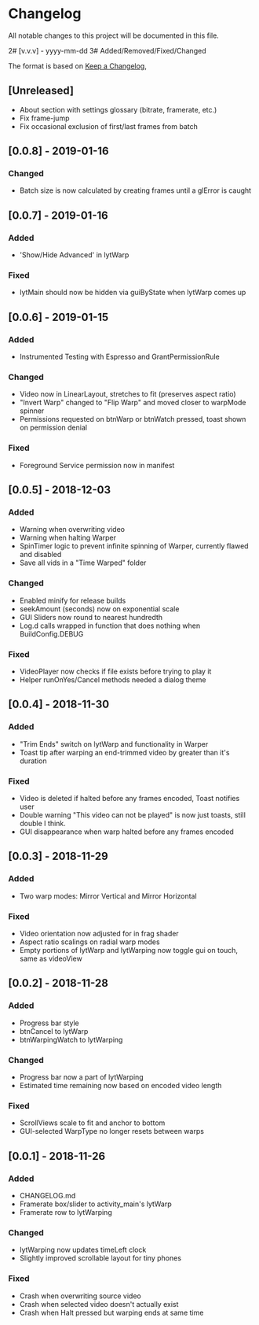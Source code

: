 # Changelog
All notable changes to this project will be documented in this file.

2# [v.v.v] - yyyy-mm-dd
3# Added/Removed/Fixed/Changed

The format is based on [Keep a Changelog](https://keepachangelog.com/en/1.0.0/),

## [Unreleased]
- About section with settings glossary (bitrate, framerate, etc.)
- Fix frame-jump
- Fix occasional exclusion of first/last frames from batch

## [0.0.8] - 2019-01-16
### Changed
- Batch size is now calculated by creating frames until a glError is caught

## [0.0.7] - 2019-01-16
### Added
- 'Show/Hide Advanced' in lytWarp

### Fixed
- lytMain should now be hidden via guiByState when lytWarp comes up

## [0.0.6] - 2019-01-15
### Added
- Instrumented Testing with Espresso and GrantPermissionRule

### Changed
- Video now in LinearLayout, stretches to fit (preserves aspect ratio)
- "Invert Warp" changed to "Flip Warp" and moved closer to warpMode spinner
- Permissions requested on btnWarp or btnWatch pressed, toast shown on permission denial

### Fixed
- Foreground Service permission now in manifest

## [0.0.5] - 2018-12-03
### Added
- Warning when overwriting video
- Warning when halting Warper
- SpinTimer logic to prevent infinite spinning of Warper, currently flawed and disabled
- Save all vids in a "Time Warped" folder

### Changed
- Enabled minify for release builds
- seekAmount (seconds) now on exponential scale
- GUI Sliders now round to nearest hundredth
- Log.d calls wrapped in function that does nothing when BuildConfig.DEBUG

### Fixed
- VideoPlayer now checks if file exists before trying to play it
- Helper runOnYes/Cancel methods needed a dialog theme

## [0.0.4] - 2018-11-30
### Added
- "Trim Ends" switch on lytWarp and functionality in Warper
- Toast tip after warping an end-trimmed video by greater than it's duration

### Fixed
- Video is deleted if halted before any frames encoded, Toast notifies user
- Double warning "This video can not be played" is now just toasts, still double I think.
- GUI disappearance when warp halted before any frames encoded

## [0.0.3] - 2018-11-29
### Added
- Two warp modes: Mirror Vertical and Mirror Horizontal

### Fixed
- Video orientation now adjusted for in frag shader
- Aspect ratio scalings on radial warp modes
- Empty portions of lytWarp and lytWarping now toggle gui on touch, same as videoView

## [0.0.2] - 2018-11-28
### Added
- Progress bar style
- btnCancel to lytWarp
- btnWarpingWatch to lytWarping

### Changed
- Progress bar now a part of lytWarping
- Estimated time remaining now based on encoded video length

### Fixed
- ScrollViews scale to fit and anchor to bottom
- GUI-selected WarpType no longer resets between warps

## [0.0.1] - 2018-11-26
### Added
- CHANGELOG.md
- Framerate box/slider to activity_main's lytWarp
- Framerate row to lytWarping

### Changed
- lytWarping now updates timeLeft clock
- Slightly improved scrollable layout for tiny phones

### Fixed
- Crash when overwriting source video
- Crash when selected video doesn't actually exist
- Crash when Halt pressed but warping ends at same time